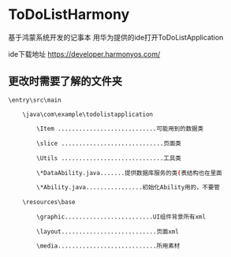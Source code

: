 # ToDoListHarmony
基于鸿蒙系统开发的记事本
用华为提供的ide打开ToDoListApplication

ide下载地址 https://developer.harmonyos.com/

## 更改时需要了解的文件夹
```sh
\entry\src\main

	\java\com\example\todolistapplication
 
		\Item ............................可能用到的数据类
  
		\slice .............................页面类
  
		\Utils .............................工具类
  
		\*DataAbility.java.......提供数据库服务的类(表结构也在里面
  
		\*Ability.java................初始化Ability用的，不要管 
  
	\resources\base
 
		\graphic.........................UI组件背景所有xml
  
		\layout...........................页面xml
  
		\media............................所用素材	
  
```

